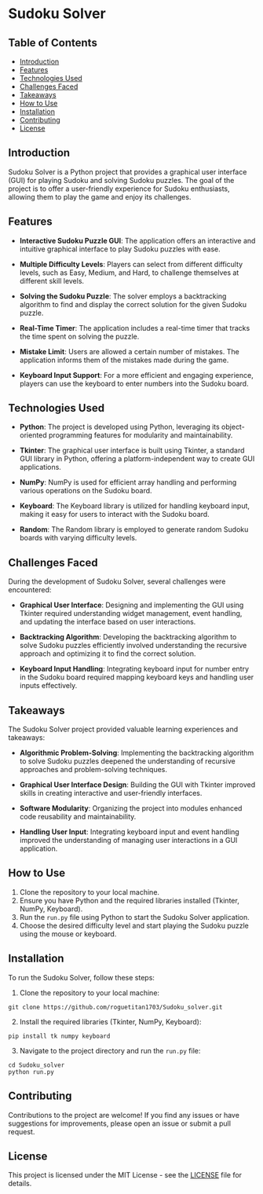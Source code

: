 # Sudoku Solver

## Table of Contents
- [Introduction](#introduction)
- [Features](#features)
- [Technologies Used](#technologies-used)
- [Challenges Faced](#challenges-faced)
- [Takeaways](#takeaways)
- [How to Use](#how-to-use)
- [Installation](#installation)
- [Contributing](#contributing)
- [License](#license)

## Introduction

Sudoku Solver is a Python project that provides a graphical user interface (GUI) for playing Sudoku and solving Sudoku puzzles. The goal of the project is to offer a user-friendly experience for Sudoku enthusiasts, allowing them to play the game and enjoy its challenges.

## Features

- **Interactive Sudoku Puzzle GUI**: The application offers an interactive and intuitive graphical interface to play Sudoku puzzles with ease.

- **Multiple Difficulty Levels**: Players can select from different difficulty levels, such as Easy, Medium, and Hard, to challenge themselves at different skill levels.

- **Solving the Sudoku Puzzle**: The solver employs a backtracking algorithm to find and display the correct solution for the given Sudoku puzzle.

- **Real-Time Timer**: The application includes a real-time timer that tracks the time spent on solving the puzzle.

- **Mistake Limit**: Users are allowed a certain number of mistakes. The application informs them of the mistakes made during the game.

- **Keyboard Input Support**: For a more efficient and engaging experience, players can use the keyboard to enter numbers into the Sudoku board.

## Technologies Used

- **Python**: The project is developed using Python, leveraging its object-oriented programming features for modularity and maintainability.

- **Tkinter**: The graphical user interface is built using Tkinter, a standard GUI library in Python, offering a platform-independent way to create GUI applications.

- **NumPy**: NumPy is used for efficient array handling and performing various operations on the Sudoku board.

- **Keyboard**: The Keyboard library is utilized for handling keyboard input, making it easy for users to interact with the Sudoku board.

- **Random**: The Random library is employed to generate random Sudoku boards with varying difficulty levels.

## Challenges Faced

During the development of Sudoku Solver, several challenges were encountered:

- **Graphical User Interface**: Designing and implementing the GUI using Tkinter required understanding widget management, event handling, and updating the interface based on user interactions.

- **Backtracking Algorithm**: Developing the backtracking algorithm to solve Sudoku puzzles efficiently involved understanding the recursive approach and optimizing it to find the correct solution.

- **Keyboard Input Handling**: Integrating keyboard input for number entry in the Sudoku board required mapping keyboard keys and handling user inputs effectively.

## Takeaways

The Sudoku Solver project provided valuable learning experiences and takeaways:

- **Algorithmic Problem-Solving**: Implementing the backtracking algorithm to solve Sudoku puzzles deepened the understanding of recursive approaches and problem-solving techniques.

- **Graphical User Interface Design**: Building the GUI with Tkinter improved skills in creating interactive and user-friendly interfaces.

- **Software Modularity**: Organizing the project into modules enhanced code reusability and maintainability.

- **Handling User Input**: Integrating keyboard input and event handling improved the understanding of managing user interactions in a GUI application.

## How to Use

1. Clone the repository to your local machine.
2. Ensure you have Python and the required libraries installed (Tkinter, NumPy, Keyboard).
3. Run the `run.py` file using Python to start the Sudoku Solver application.
4. Choose the desired difficulty level and start playing the Sudoku puzzle using the mouse or keyboard.

## Installation

To run the Sudoku Solver, follow these steps:

1. Clone the repository to your local machine:

```
git clone https://github.com/roguetitan1703/Sudoku_solver.git
```

2. Install the required libraries (Tkinter, NumPy, Keyboard):

```
pip install tk numpy keyboard
```

3. Navigate to the project directory and run the `run.py` file:

```
cd Sudoku_solver
python run.py
```

## Contributing

Contributions to the project are welcome! If you find any issues or have suggestions for improvements, please open an issue or submit a pull request.

## License

This project is licensed under the MIT License - see the [LICENSE](https://github.com/roguetitan1703/Sudoku_solver/blob/main/LICENSE) file for details.
